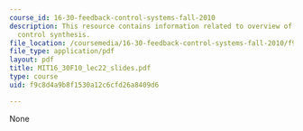 ```yaml
---
course_id: 16-30-feedback-control-systems-fall-2010
description: This resource contains information related to overview of non linear
  control synthesis.
file_location: /coursemedia/16-30-feedback-control-systems-fall-2010/f9c8d4a9b8f1530a12c6cfd26a8409d6_MIT16_30F10_lec22_slides.pdf
file_type: application/pdf
layout: pdf
title: MIT16_30F10_lec22_slides.pdf
type: course
uid: f9c8d4a9b8f1530a12c6cfd26a8409d6

---
```

None